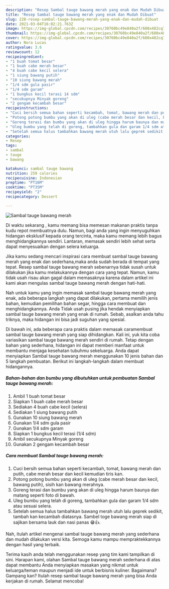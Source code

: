 ```yaml
---
description: "Resep Sambal tauge bawang merah yang enak dan Mudah Dibuat"
title: "Resep Sambal tauge bawang merah yang enak dan Mudah Dibuat"
slug: 228-resep-sambal-tauge-bawang-merah-yang-enak-dan-mudah-dibuat
date: 2021-03-04T16:02:21.763Z
image: https://img-global.cpcdn.com/recipes/30760bc49e840a2f/680x482cq70/sambal-tauge-bawang-merah-foto-resep-utama.jpg
thumbnail: https://img-global.cpcdn.com/recipes/30760bc49e840a2f/680x482cq70/sambal-tauge-bawang-merah-foto-resep-utama.jpg
cover: https://img-global.cpcdn.com/recipes/30760bc49e840a2f/680x482cq70/sambal-tauge-bawang-merah-foto-resep-utama.jpg
author: Nora Lucas
ratingvalue: 3.6
reviewcount: 12
recipeingredient:
- "1 buah tomat besar"
- "1 buah cabe merah besar"
- "4 buah cabe kecil selera"
- "1 siung bawang putih"
- "10 siung bawang merah"
- "1/4 sdm gula pasir"
- "1/4 sdm garam"
- "1 bungkus kecil terasi 14 sdm"
- "secukupnya Minyak goreng"
- "2 gengam kecambah besar"
recipeinstructions:
- "Cuci bersih semua bahan seperti kecambah, tomat, bawang merah dan putih, cabe merah besar dan kecil kemudian tiris kan."
- "Potong potong bumbu yang akan di uleg (cabe merah besar dan kecil, bawang putih), sisih kan bawang merahnya."
- "Goreng terasi dan bumbu yang akan di uleg hingga harum baunya dan matang seperti foto di bawah."
- "Uleg bumbu yang telah di goreng, tambahkan gula dan garam 1/4 sdm atau sesuai selera."
- "Setelah semua halus tambahkan bawang merah utuh lalu geprek sedikit, tambah kan kecambah diatasnya. Sambel toge bawang merah siap di sajikan bersama lauk dan nasi panas 😁👍."
categories:
- Resep
tags:
- sambal
- tauge
- bawang

katakunci: sambal tauge bawang 
nutrition: 259 calories
recipecuisine: Indonesian
preptime: "PT16M"
cooktime: "PT35M"
recipeyield: "2"
recipecategory: Dessert

---
```



![Sambal tauge bawang merah](https://img-global.cpcdn.com/recipes/30760bc49e840a2f/680x482cq70/sambal-tauge-bawang-merah-foto-resep-utama.jpg)

Di waktu  sekarang , kamu memang bisa memesan makanan praktis tanpa kudu repot membuatnya dulu. Namun, bagi anda yang ingin menyuguhkan hidangan eksklusif kepada orang tercinta, maka kamu memang lebih bagus menghidangkannya sendiri. Lantaran, memasak sendiri lebih sehat serta dapat menyesuaikan dengan selera keluarga.

Jika kamu sedang mencari inspirasi cara membuat sambal tauge bawang merah yang enak dan sederhana,maka anda sudah berada di tempat yang tepat. Resep sambal tauge bawang merah  sebenarnya tidak susah untuk dilakukan jika kamu melakukannya dengan cara yang tepat. Namun, kamu tidak usah risau akan gagal dalam memasaknya 
karena dalam artikel ini kami akan mengulas sambal tauge bawang merah dengan hati-hati.  



Nah untuk kamu yang ingin memasak sambal tauge bawang merah yang enak, ada beberapa langkah yang dapat dilakukan, pertama memilih jenis bahan, kemudian pemilihan bahan segar, hingga cara membuat dan menghidangkannya. Anda Tidak usah pusing jika hendak menyiapkan sambal tauge bawang merah yang enak di rumah. Sebab, asalkan anda  tahu triknya, maka hidangan ini bisa jadi suguhan yang spesial.

Di bawah ini, ada beberapa cara praktis  dalam memasak caramembuat sambal tauge bawang merah yang siap dihidangkan. Kali ini, yuk kita coba variasikan sambal tauge bawang merah sendiri di rumah. Tetap dengan bahan yang sederhana, hidangan ini dapat memberi manfaat untuk membantu menjaga kesehatan tubuhmu sekeluarga. Anda dapat menyiapkan Sambal tauge bawang merah menggunakan 10 jenis bahan dan 5 langkah pembuatan. Berikut ini langkah-langkah dalam membuat hidangannya.

<!--inarticleads1-->

##### Bahan-bahan dan bumbu yang dibutuhkan untuk pembuatan Sambal tauge bawang merah:

1. Ambil 1 buah tomat besar
1. Siapkan 1 buah cabe merah besar
1. Sediakan 4 buah cabe kecil (selera)
1. Sediakan 1 siung bawang putih
1. Gunakan 10 siung bawang merah
1. Gunakan 1/4 sdm gula pasir
1. Gunakan 1/4 sdm garam
1. Siapkan 1 bungkus kecil terasi (1/4 sdm)
1. Ambil secukupnya Minyak goreng
1. Gunakan 2 gengam kecambah besar




<!--inarticleads2-->

##### Cara membuat Sambal tauge bawang merah:

1. Cuci bersih semua bahan seperti kecambah, tomat, bawang merah dan putih, cabe merah besar dan kecil kemudian tiris kan.
1. Potong potong bumbu yang akan di uleg (cabe merah besar dan kecil, bawang putih), sisih kan bawang merahnya.
1. Goreng terasi dan bumbu yang akan di uleg hingga harum baunya dan matang seperti foto di bawah.
1. Uleg bumbu yang telah di goreng, tambahkan gula dan garam 1/4 sdm atau sesuai selera.
1. Setelah semua halus tambahkan bawang merah utuh lalu geprek sedikit, tambah kan kecambah diatasnya. Sambel toge bawang merah siap di sajikan bersama lauk dan nasi panas 😁👍.




Nah, itulah artikel mengenai  sambal tauge bawang merah  yang sederhana dan mudah dilakukan versi kita. Semoga kamu mampu mempraktekkannya dengan hasil yang terbaik. 

Terima kasih anda telah menggunakan resep yang tim kami tampilkan di sini. Harapan kami, olahan  Sambal tauge bawang merah sederhana di atas dapat membantu Anda menyiapkan masakan yang nikmat untuk keluarga/teman maupun menjadi ide untuk berbisnis kuliner. Bagaimana? Gampang kan? Itulah resep sambal tauge bawang merah yang bisa Anda kerjakan di rumah. Selamat mencoba!

